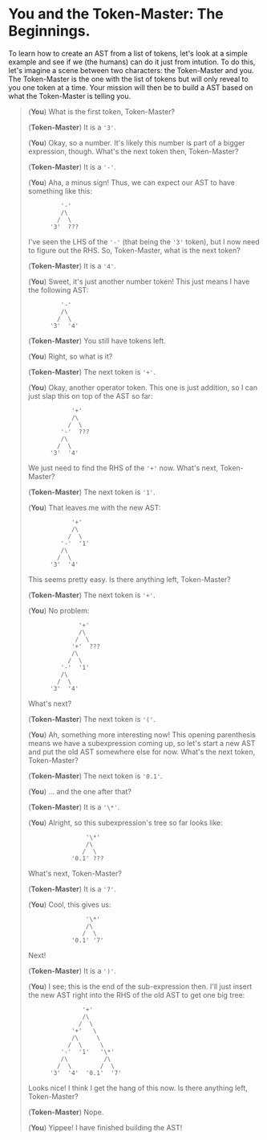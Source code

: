 # You and the Token-Master: The Beginnings.

To learn how to create an AST from a list of tokens,
let's look at a simple example
and see if we (the humans) can do it just from intution.
To do this, let's imagine a scene between two characters:
the Token-Master and you.
The Token-Master is the one with the list of tokens
but will only reveal to you one token at a time.
Your mission will then be to build a AST based on what the Token-Master is telling you.

>   (**You**) What is the first token, Token-Master?
>
>   (**Token-Master**) It is a `'3'`.
>
>   (**You**) Okay, so a number.
>   It's likely this number is part of a bigger expression, though.
>   What's the next token then, Token-Master?
>
>   (**Token-Master**) It is a `'-'`.
>
>   (**You**) Aha, a minus sign!
>   Thus, we can expect our AST to have something like this:
>   ```
>            '-'
>            /\
>           /  \
>         '3'  ???
>   ```
>   I've seen the LHS of the `'-'` (that being the `'3'` token),
>   but I now need to figure out the RHS.
>   So, Token-Master, what is the next token?
>
>   (**Token-Master**) It is a `'4'`.
>
>   (**You**) Sweet, it's just another number token!
>   This just means I have the following AST:
>   ```
>            '-'
>            /\
>           /  \
>         '3'  '4'
>   ```
>
>   (**Token-Master**) You still have tokens left.
>
>   (**You**) Right, so what is it?
>
>   (**Token-Master**) The next token is `'+'`.
>
>   (**You**) Okay, another operator token.
>   This one is just addition, so I can just slap this on top of the AST so far:
>   ```
>               '+'
>               /\
>              /  \
>            '-'  ???
>            /\
>           /  \
>         '3'  '4'
>   ```
>   We just need to find the RHS of the `'+'` now.
>   What's next, Token-Master?
>
>   (**Token-Master**) The next token is `'1'`.
>
>   (**You**) That leaves me with the new AST:
>   ```
>               '+'
>               /\
>              /  \
>            '-'  '1'
>            /\
>           /  \
>         '3'  '4'
>   ```
>   This seems pretty easy.
>   Is there anything left, Token-Master?
>
>   (**Token-Master**) The next token is `'+'`.
>
>   (**You**) No problem:
>   ```
>                 '+'
>                 /\
>                /  \
>               '+'  ???
>               /\
>              /  \
>            '-'  '1'
>            /\
>           /  \
>         '3'  '4'
>   ```
>   What's next?
>
>   (**Token-Master**) The next token is `'('`.
>
>   (**You**) Ah, something more interesting now!
>   This opening parenthesis means we have a subexpression coming up,
>   so let's start a new AST and put the old AST somewhere else for now.
>   What's the next token, Token-Master?
>
>   (**Token-Master**) The next token is `'0.1'`.
>
>   (**You**) ... and the one after that?
>
>   (**Token-Master**) It is a `'\*'`.
>
>   (**You**) Alright, so this subexpression's tree so far looks like:
>   ```
>                   '\*'
>                   /\
>                  /  \
>               '0.1' ???
>   ```
>   What's next, Token-Master?
>
>   (**Token-Master**) It is a `'7'`.
>
>   (**You**) Cool, this gives us:
>   ```
>                   '\*'
>                   /\
>                  /  \
>               '0.1' '7'
>   ```
>   Next!
>
>   (**Token-Master**) It is a `')'`.
>
>   (**You**) I see; this is the end of the sub-expression then.
>   I'll just insert the new AST right into the RHS of the old AST to get one big tree:
>   ```
>                  '+'
>                  /\
>                 /  \
>               '+'   \
>               /\     \
>              /  \     \
>            '-'  '1'   '\*'
>            /\          /\
>           /  \        /  \
>         '3'  '4'  '0.1'  '7'
>   ```
>   Looks nice!
>   I think I get the hang of this now.
>   Is there anything left, Token-Master?
>
>   (**Token-Master**) Nope.
>
>   (**You**) Yippee! I have finished building the AST!
